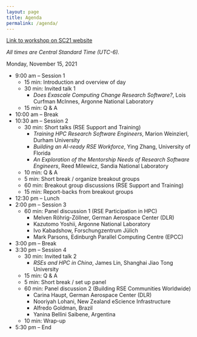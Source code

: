 ```yaml
---
layout: page
title: Agenda
permalink: /agenda/
---
```


[Link to workshop on SC21 website](https://sc21.supercomputing.org/presentation/?id=wksp140&sess=sess140)

*All times are Central Standard Time (UTC-6).*

Monday, November 15, 2021

- 9:00 am – Session 1
    - 15 min: Introduction and overview of day
    - 30 min: Invited talk 1
        - _Does Exascale Computing Change Research Software?_, Lois Curfman McInnes, Argonne National Laboratory
    - 15 min: Q & A
- 10:00 am – Break
- 10:30 am – Session 2
    - 30 min: Short talks (RSE Support and Training)
        - _Training HPC Research Software Engineers_, Marion Weinzierl, Durham University
        - _Building an AI-ready RSE Workforce_, Ying Zhang, University of Florida
        - _An Exploration of the Mentorship Needs of Research Software Engineers_, Reed Milewicz, Sandia National Laboratory
    - 10 min: Q & A
    - 5 min: Short break / organize breakout groups
    - 60 min: Breakout group discussions (RSE Support and Training)
    - 15 min: Report-backs from breakout groups
- 12:30 pm – Lunch
- 2:00 pm – Session 3
    - 60 min: Panel discussion 1 (RSE Participation in HPC)
        - Melven Röhrig-Zöllner, German Aerospace Center (DLR)
        - Kazutomo Yoshii, Argonne National Laboratory
        - Ivo Kabadshow, Forschungzentrum Jülich
        - Mark Parsons, Edinburgh Parallel Computing Centre (EPCC)
- 3:00 pm – Break
- 3:30 pm – Session 4
    - 30 min: Invited talk 2
        - _RSEs and HPC in China_, James Lin, Shanghai Jiao Tong University
    - 15 min: Q & A
    - 5 min: Short break / set up panel
    - 60 min: Panel discussion 2 (Building RSE Communities Worldwide)
        - Carina Haupt, German Aerospace Center (DLR)
        - Nooriyah Lohani, New Zealand eScience Infrastructure
        - Alfredo Goldman, Brazil
        - Yanina Bellini Saibene, Argentina
    - 10 min: Wrap-up
- 5:30 pm – End


